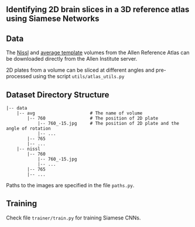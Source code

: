## Identifying 2D brain slices in a 3D reference atlas using Siamese Networks

## Data

The [Nissl](http://download.alleninstitute.org/informatics-archive/current-release/mouse_ccf/ara_nissl/) and [average template](http://download.alleninstitute.org/informatics-archive/current-release/mouse_ccf/average_template/) volumes from the Allen Reference Atlas can be downloaded directly from the Allen Institute server. 

2D plates from a volume can be sliced at different angles and pre-processed using the script `utils/atlas_utils.py`



## Dataset Directory Structure
        
	|-- data
	    |-- avg                     # The name of volume
	        |-- 760                 # The position of 2D plate
	            |-- 760_-15.jpg     # The position of 2D plate and the angle of rotation
	            |-- ...
	        |-- 765
			|-- ...
		|-- nissl
	        |-- 760
	            |-- 760_-15.jpg
	            |-- ...
	        |-- 765
			|-- ...

Paths to the images are specified in the file `paths.py`.

## Training

Check file `trainer/train.py` for training Siamese CNNs.